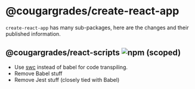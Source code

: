 # @cougargrades/create-react-app

`create-react-app` has many sub-packages, here are the changes and their published information.


## @cougargrades/react-scripts ![npm (scoped)](https://img.shields.io/npm/v/@cougargrades/react-scripts)

- Use [swc](https://github.com/swc-project/swc) instead of babel for code transpiling.
- Remove Babel stuff
- Remove Jest stuff (closely tied with Babel)
